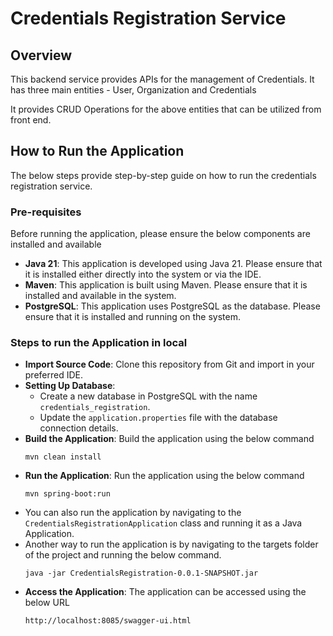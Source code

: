 # Credentials Registration Service

## Overview
This backend service provides APIs for the management of Credentials.
It has three main entities - User, Organization and Credentials

It provides CRUD Operations for the above entities that can be utilized from front end.

## How to Run the Application
The below steps provide step-by-step guide on how to run the credentials registration service.

### Pre-requisites
Before running the application, please ensure the below components are installed and available

- **Java 21**: This application is developed using Java 21. Please ensure that it is installed either directly into the system or via the IDE.
- **Maven**: This application is built using Maven. Please ensure that it is installed and available in the system.
- **PostgreSQL**: This application uses PostgreSQL as the database. Please ensure that it is installed and running on the system.

### Steps to run the Application in local
- **Import Source Code**: Clone this repository from Git and import in your preferred IDE.
- **Setting Up Database**:
    - Create a new database in PostgreSQL with the name `credentials_registration`.
    - Update the `application.properties` file with the database connection details.
- **Build the Application**: Build the application using the below command
    ```shell
    mvn clean install
- **Run the Application**: Run the application using the below command
    ```shell
    mvn spring-boot:run
-  You can also run the application by navigating to the `CredentialsRegistrationApplication` class and running it as a Java Application.
-  Another way to run the application is by navigating to the targets folder of the project and running the below command.
    ```shell
    java -jar CredentialsRegistration-0.0.1-SNAPSHOT.jar
- **Access the Application**: The application can be accessed using the below URL
    ```shell
    http://localhost:8085/swagger-ui.html
